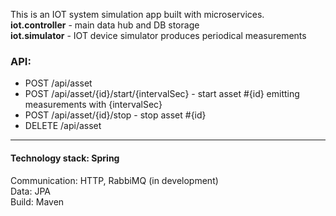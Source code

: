 This is an IOT system simulation app built with microservices.
<br /><b>iot.controller</b> - main data hub and DB storage
<br /><b>iot.simulator</b> - IOT device simulator produces periodical measurements

### API:
- POST   /api/asset
- POST   /api/asset/{id}/start/{intervalSec} - start asset #{id} emitting measurements with {intervalSec}
- POST   /api/asset/{id}/stop - stop asset #{id}
- DELETE /api/asset
---
#### Technology stack: Spring

Communication: HTTP, RabbiMQ (in development)
<br /> Data: JPA
<br /> Build: Maven